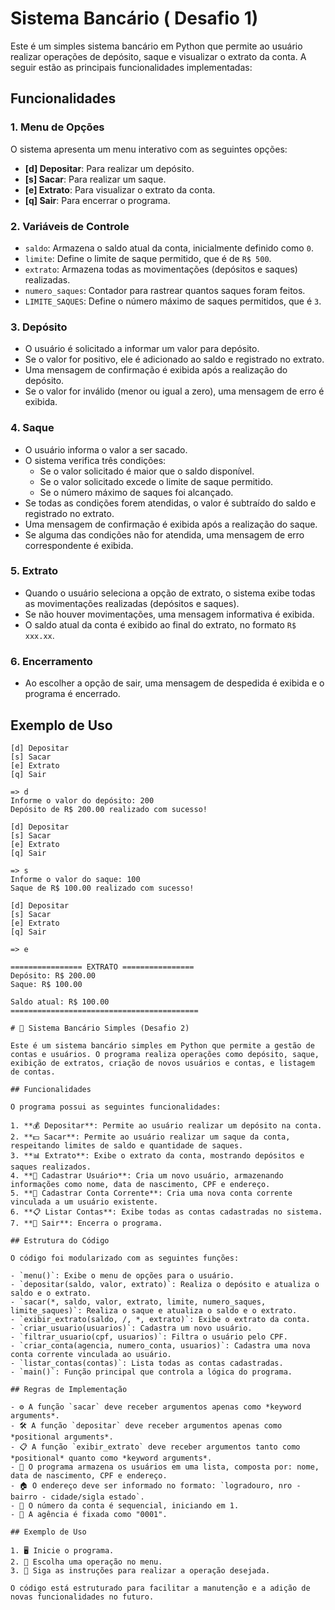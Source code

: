 # Sistema Bancário ( Desafio 1)

Este é um simples sistema bancário em Python que permite ao usuário realizar operações de depósito, saque e visualizar o extrato da conta. A seguir estão as principais funcionalidades implementadas:

## Funcionalidades

### 1. Menu de Opções

O sistema apresenta um menu interativo com as seguintes opções:

- **[d] Depositar**: Para realizar um depósito.
- **[s] Sacar**: Para realizar um saque.
- **[e] Extrato**: Para visualizar o extrato da conta.
- **[q] Sair**: Para encerrar o programa.

### 2. Variáveis de Controle

- `saldo`: Armazena o saldo atual da conta, inicialmente definido como `0`.
- `limite`: Define o limite de saque permitido, que é de `R$ 500`.
- `extrato`: Armazena todas as movimentações (depósitos e saques) realizadas.
- `numero_saques`: Contador para rastrear quantos saques foram feitos.
- `LIMITE_SAQUES`: Define o número máximo de saques permitidos, que é `3`.

### 3. Depósito

- O usuário é solicitado a informar um valor para depósito.
- Se o valor for positivo, ele é adicionado ao saldo e registrado no extrato.
- Uma mensagem de confirmação é exibida após a realização do depósito.
- Se o valor for inválido (menor ou igual a zero), uma mensagem de erro é exibida.

### 4. Saque

- O usuário informa o valor a ser sacado.
- O sistema verifica três condições:
  - Se o valor solicitado é maior que o saldo disponível.
  - Se o valor solicitado excede o limite de saque permitido.
  - Se o número máximo de saques foi alcançado.
- Se todas as condições forem atendidas, o valor é subtraído do saldo e registrado no extrato.
- Uma mensagem de confirmação é exibida após a realização do saque.
- Se alguma das condições não for atendida, uma mensagem de erro correspondente é exibida.

### 5. Extrato

- Quando o usuário seleciona a opção de extrato, o sistema exibe todas as movimentações realizadas (depósitos e saques).
- Se não houver movimentações, uma mensagem informativa é exibida.
- O saldo atual da conta é exibido ao final do extrato, no formato `R$ xxx.xx`.

### 6. Encerramento

- Ao escolher a opção de sair, uma mensagem de despedida é exibida e o programa é encerrado.

## Exemplo de Uso

```plaintext
[d] Depositar
[s] Sacar
[e] Extrato
[q] Sair

=> d
Informe o valor do depósito: 200
Depósito de R$ 200.00 realizado com sucesso!

[d] Depositar
[s] Sacar
[e] Extrato
[q] Sair

=> s
Informe o valor do saque: 100
Saque de R$ 100.00 realizado com sucesso!

[d] Depositar
[s] Sacar
[e] Extrato
[q] Sair

=> e

================ EXTRATO ================
Depósito: R$ 200.00
Saque: R$ 100.00

Saldo atual: R$ 100.00
==========================================

# 🏦 Sistema Bancário Simples (Desafio 2)

Este é um sistema bancário simples em Python que permite a gestão de contas e usuários. O programa realiza operações como depósito, saque, exibição de extratos, criação de novos usuários e contas, e listagem de contas.

## Funcionalidades

O programa possui as seguintes funcionalidades:

1. **💰 Depositar**: Permite ao usuário realizar um depósito na conta.
2. **💵 Sacar**: Permite ao usuário realizar um saque da conta, respeitando limites de saldo e quantidade de saques.
3. **📊 Extrato**: Exibe o extrato da conta, mostrando depósitos e saques realizados.
4. **👤 Cadastrar Usuário**: Cria um novo usuário, armazenando informações como nome, data de nascimento, CPF e endereço.
5. **🏧 Cadastrar Conta Corrente**: Cria uma nova conta corrente vinculada a um usuário existente.
6. **📋 Listar Contas**: Exibe todas as contas cadastradas no sistema.
7. **🚪 Sair**: Encerra o programa.

## Estrutura do Código

O código foi modularizado com as seguintes funções:

- `menu()`: Exibe o menu de opções para o usuário.
- `depositar(saldo, valor, extrato)`: Realiza o depósito e atualiza o saldo e o extrato.
- `sacar(*, saldo, valor, extrato, limite, numero_saques, limite_saques)`: Realiza o saque e atualiza o saldo e o extrato.
- `exibir_extrato(saldo, /, *, extrato)`: Exibe o extrato da conta.
- `criar_usuario(usuarios)`: Cadastra um novo usuário.
- `filtrar_usuario(cpf, usuarios)`: Filtra o usuário pelo CPF.
- `criar_conta(agencia, numero_conta, usuarios)`: Cadastra uma nova conta corrente vinculada ao usuário.
- `listar_contas(contas)`: Lista todas as contas cadastradas.
- `main()`: Função principal que controla a lógica do programa.

## Regras de Implementação

- ⚙️ A função `sacar` deve receber argumentos apenas como *keyword arguments*.
- 🛠️ A função `depositar` deve receber argumentos apenas como *positional arguments*.
- 📋 A função `exibir_extrato` deve receber argumentos tanto como *positional* quanto como *keyword arguments*.
- 👥 O programa armazena os usuários em uma lista, composta por: nome, data de nascimento, CPF e endereço.
- 🏠 O endereço deve ser informado no formato: `logradouro, nro - bairro - cidade/sigla estado`.
- 🔢 O número da conta é sequencial, iniciando em 1.
- 🏦 A agência é fixada como "0001".

## Exemplo de Uso

1. 🖥️ Inicie o programa.
2. 📜 Escolha uma operação no menu.
3. 👣 Siga as instruções para realizar a operação desejada.

O código está estruturado para facilitar a manutenção e a adição de novas funcionalidades no futuro.









